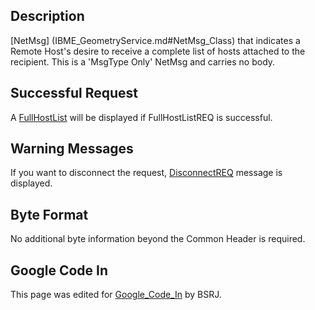 ## Description

[NetMsg] (IBME_GeometryService.md#NetMsg_Class) that indicates a
Remote Host's desire to receive a complete list of hosts attached to the
recipient. This is a 'MsgType Only' NetMsg and carries no body.

## Successful Request

A [FullHostList](FullHostList.md) will be displayed if
FullHostListREQ is successful. <BSRJ>

## Warning Messages

If you want to disconnect the request,
[DisconnectREQ](DisconnectREQ.md) message is displayed. <BSRJ>

## Byte Format

No additional byte information beyond the Common Header is required.

## Google Code In

This page was edited for [Google_Code_In](../Google_Code_In.md)
by BSRJ.
